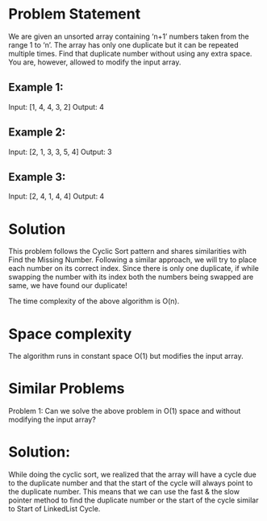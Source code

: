 # Problem Statement
We are given an unsorted array containing ‘n+1’ numbers taken from the range 1 to ‘n’. The array has only one duplicate but it can be repeated multiple times. Find that duplicate number without using any extra space. You are, however, allowed to modify the input array.

## Example 1:

Input: [1, 4, 4, 3, 2]
Output: 4

## Example 2:

Input: [2, 1, 3, 3, 5, 4]
Output: 3

## Example 3:

Input: [2, 4, 1, 4, 4]
Output: 4

# Solution
This problem follows the Cyclic Sort pattern and shares similarities with Find the Missing Number. Following a similar approach, we will try to place each number on its correct index. Since there is only one duplicate, if while swapping the number with its index both the numbers being swapped are same, we have found our duplicate!

The time complexity of the above algorithm is O(n).

# Space complexity
The algorithm runs in constant space O(1) but modifies the input array.

######

# Similar Problems
Problem 1: Can we solve the above problem in O(1) space and without modifying the input array?

# Solution: 
While doing the cyclic sort, we realized that the array will have a cycle due to the duplicate number and that the start of the cycle will always point to the duplicate number. This means that we can use the fast & the slow pointer method to find the duplicate number or the start of the cycle similar to Start of LinkedList Cycle.